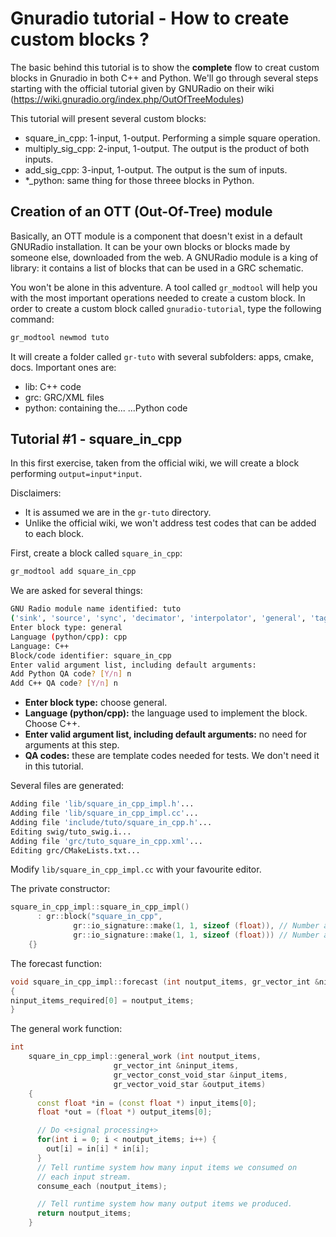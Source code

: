 # Gnuradio tutorial - How to create custom blocks ?

The basic behind this tutorial is to show the **complete** flow to creat custom blocks in Gnuradio in both C++ and Python. We'll go through several steps starting with the official tutorial given by GNURadio on their wiki (https://wiki.gnuradio.org/index.php/OutOfTreeModules)

This tutorial will present several custom blocks:

* square_in_cpp: 1-input, 1-output. Performing a simple square operation.
* multiply_sig_cpp: 2-input, 1-output. The output is the product of both inputs.
* add_sig_cpp: 3-input, 1-output. The output is the sum of inputs.
* *_python: same thing for those threee blocks in Python.

## Creation of an OTT (Out-Of-Tree) module
Basically, an OTT module is a component that doesn't exist in a default GNURadio installation. It can be your own blocks or blocks made by someone else, downloaded from the web. A GNURadio module is a king of library: it contains a list of blocks that can be used in a GRC schematic.

You won't be alone in this adventure. A tool called `gr_modtool` will help you with the most important operations needed to create a custom block. In order to create a custom block called `gnuradio-tutorial`, type the following command:

```bash
gr_modtool newmod tuto
```

It will create a folder called `gr-tuto` with several subfolders: apps, cmake, docs. Important ones are:

* lib: C++ code
* grc: GRC/XML files
* python: containing the... ...Python code

## Tutorial #1 - square_in_cpp

In this first exercise, taken from the official wiki, we will create a block performing `output=input*input`.

Disclaimers:

* It is assumed we are in the `gr-tuto` directory.
* Unlike the official wiki, we won't address test codes that can be added to each block.

First, create a block called `square_in_cpp`:

```bash
gr_modtool add square_in_cpp
```

We are asked for several things:

```bash
GNU Radio module name identified: tuto
('sink', 'source', 'sync', 'decimator', 'interpolator', 'general', 'tagged_stream', 'hier', 'noblock')
Enter block type: general
Language (python/cpp): cpp
Language: C++
Block/code identifier: square_in_cpp
Enter valid argument list, including default arguments: 
Add Python QA code? [Y/n] n
Add C++ QA code? [Y/n] n
```

* **Enter block type:** choose general.
* **Language (python/cpp):** the language used to implement the block. Choose C++.
* **Enter valid argument list, including default arguments:** no need for arguments at this step.
* **QA codes:** these are template codes needed for tests. We don't need it in this tutorial.

Several files are generated:
```bash
Adding file 'lib/square_in_cpp_impl.h'...
Adding file 'lib/square_in_cpp_impl.cc'...
Adding file 'include/tuto/square_in_cpp.h'...
Editing swig/tuto_swig.i...
Adding file 'grc/tuto_square_in_cpp.xml'...
Editing grc/CMakeLists.txt...
```

Modify `lib/square_in_cpp_impl.cc` with your favourite editor.

The private constructor:
```C++
square_in_cpp_impl::square_in_cpp_impl()
      : gr::block("square_in_cpp",
              gr::io_signature::make(1, 1, sizeof (float)), // Number and type of inputs
              gr::io_signature::make(1, 1, sizeof (float))) // Number and type of outputs
    {}
```
The forecast function:
```C++
void square_in_cpp_impl::forecast (int noutput_items, gr_vector_int &ninput_items_required)
{
ninput_items_required[0] = noutput_items;
}
```
The general work function:
```C++
int
    square_in_cpp_impl::general_work (int noutput_items,
                       gr_vector_int &ninput_items,
                       gr_vector_const_void_star &input_items,
                       gr_vector_void_star &output_items)
    {
      const float *in = (const float *) input_items[0];
      float *out = (float *) output_items[0];

      // Do <+signal processing+>
      for(int i = 0; i < noutput_items; i++) {
        out[i] = in[i] * in[i];
      }
      // Tell runtime system how many input items we consumed on
      // each input stream.
      consume_each (noutput_items);

      // Tell runtime system how many output items we produced.
      return noutput_items;
    }
```
